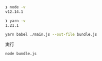 ```sh
❯ node -v
v12.14.1

❯ yarn -v
1.21.1
```

```sh
yarn babel ./main.js --out-file bundle.js
```

実行

```
node bundle.js
```
